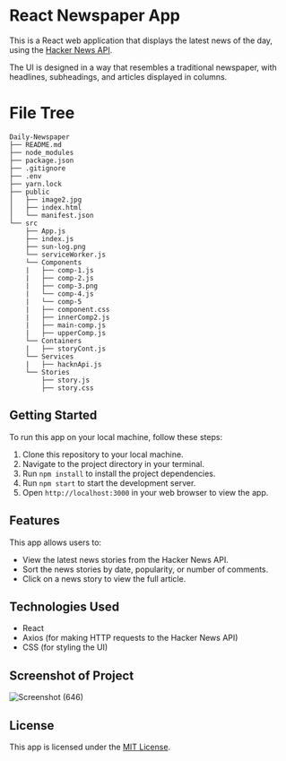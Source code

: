 # React Newspaper App

This is a React web application that displays the latest news of the day, using the [Hacker News API](https://github.com/HackerNews/API).

The UI is designed in a way that resembles a traditional newspaper, with headlines, subheadings, and articles displayed in columns.

# File Tree
```
Daily-Newspaper
├── README.md
├── node_modules
├── package.json
├── .gitignore
├── .env
├── yarn.lock
├── public
│   ├── image2.jpg
│   ├── index.html
│   └── manifest.json
└── src
    ├── App.js
    ├── index.js
    ├── sun-log.png
    └── serviceWorker.js
    └── Components
    |   ├── comp-1.js
    |   ├── comp-2.js
    |   ├── comp-3.png
    |   └── comp-4.js
    |   └── comp-5
    |   ├── component.css
    |   ├── innerComp2.js
    |   ├── main-comp.js
    |   ├── upperComp.js
    └── Containers
    |   ├── storyCont.js
    └── Services
    |   ├── hacknApi.js
    └── Stories
        ├── story.js
        ├── story.css
 ```
 
 
## Getting Started

To run this app on your local machine, follow these steps:

1. Clone this repository to your local machine.
2. Navigate to the project directory in your terminal.
3. Run `npm install` to install the project dependencies.
4. Run `npm start` to start the development server.
5. Open `http://localhost:3000` in your web browser to view the app.

## Features

This app allows users to:

- View the latest news stories from the Hacker News API.
- Sort the news stories by date, popularity, or number of comments.
- Click on a news story to view the full article.

## Technologies Used

- React
- Axios (for making HTTP requests to the Hacker News API)
- CSS (for styling the UI)

## Screenshot of Project

![Screenshot (646)](https://user-images.githubusercontent.com/92241659/223613106-04899d3c-0fef-4265-997b-11074de0b6ea.png)



## License

This app is licensed under the [MIT License](https://opensource.org/licenses/MIT).
